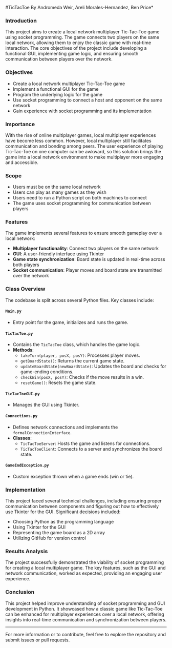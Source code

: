 #TicTacToe
By Andromeda Weir, Areli Morales-Hernandez, Ben Price*

### Introduction
This project aims to create a local network multiplayer Tic-Tac-Toe game using socket programming. The game connects two players on the same local network, allowing them to enjoy the classic game with real-time interaction. The core objectives of the project include developing a functional GUI, implementing game logic, and ensuring smooth communication between players over the network.

### Objectives
- Create a local network multiplayer Tic-Tac-Toe game
- Implement a functional GUI for the game
- Program the underlying logic for the game
- Use socket programming to connect a host and opponent on the same network
- Gain experience with socket programming and its implementation

### Importance
With the rise of online multiplayer games, local multiplayer experiences have become less common. However, local multiplayer still facilitates communication and bonding among peers. The user experience of playing Tic-Tac-Toe on one computer can be awkward, so this solution brings the game into a local network environment to make multiplayer more engaging and accessible.

### Scope
- Users must be on the same local network
- Users can play as many games as they wish
- Users need to run a Python script on both machines to connect
- The game uses socket programming for communication between players

### Features
The game implements several features to ensure smooth gameplay over a local network:
- **Multiplayer functionality**: Connect two players on the same network
- **GUI**: A user-friendly interface using Tkinter
- **Game state synchronization**: Board state is updated in real-time across both players
- **Socket communication**: Player moves and board state are transmitted over the network

### Class Overview
The codebase is split across several Python files. Key classes include:

#### `Main.py`
- Entry point for the game, initializes and runs the game.

#### `TicTacToe.py`
- Contains the `TicTacToe` class, which handles the game logic.
- **Methods**:
  - `takeTurn(player, posX, posY)`: Processes player moves.
  - `getBoardState()`: Returns the current game state.
  - `updateBoardState(newBoardState)`: Updates the board and checks for game-ending conditions.
  - `checkWin(posX, posY)`: Checks if the move results in a win.
  - `resetGame()`: Resets the game state.

#### `TicTacToeGUI.py`
- Manages the GUI using Tkinter.

#### `Connections.py`
- Defines network connections and implements the `formalConnectionInterface`.
- **Classes**:
  - `TicTacToeServer`: Hosts the game and listens for connections.
  - `TicTacToeClient`: Connects to a server and synchronizes the board state.

#### `GameEndException.py`
- Custom exception thrown when a game ends (win or tie).

### Implementation
This project faced several technical challenges, including ensuring proper communication between components and figuring out how to effectively use Tkinter for the GUI. Significant decisions included:
- Choosing Python as the programming language
- Using Tkinter for the GUI
- Representing the game board as a 2D array
- Utilizing GitHub for version control

### Results Analysis
The project successfully demonstrated the viability of socket programming for creating a local multiplayer game. The key features, such as the GUI and network communication, worked as expected, providing an engaging user experience.

### Conclusion
This project helped improve understanding of socket programming and GUI development in Python. It showcased how a classic game like Tic-Tac-Toe can be enhanced for multiplayer experiences over a local network, offering insights into real-time communication and synchronization between players.

---

For more information or to contribute, feel free to explore the repository and submit issues or pull requests.

